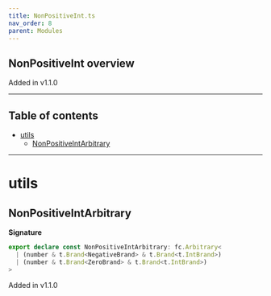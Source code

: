 ```yaml
---
title: NonPositiveInt.ts
nav_order: 8
parent: Modules
---
```


## NonPositiveInt overview

Added in v1.1.0

---

<h2 class="text-delta">Table of contents</h2>

- [utils](#utils)
  - [NonPositiveIntArbitrary](#nonpositiveintarbitrary)

---

# utils

## NonPositiveIntArbitrary

**Signature**

```ts
export declare const NonPositiveIntArbitrary: fc.Arbitrary<
  | (number & t.Brand<NegativeBrand> & t.Brand<t.IntBrand>)
  | (number & t.Brand<ZeroBrand> & t.Brand<t.IntBrand>)
>
```

Added in v1.1.0

